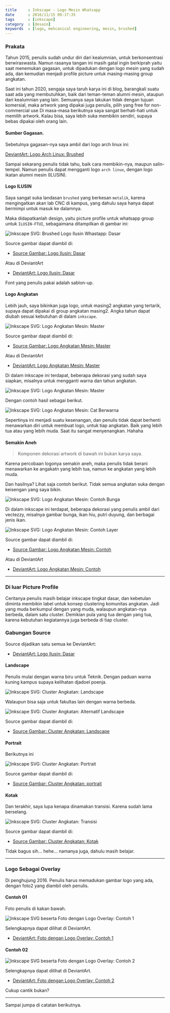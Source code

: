 ```yaml
---
title     : Inkscape - Logo Mesin Whatsapp
date      : 2016/11/15 09:17:35
tags      : [inkscape]
category  : [desain]
keywords  : [logo, mehcanical engineering, mesin, brushed]
---
```


### Prakata

Tahun 2015, penulis sudah undur diri dari kealumnian,
untuk berkonsentrasi berwiraswasta.
Namun rasanya tangan ini masih gatal ingin berkiprah
yaitu saat menemukan gagasan,
untuk dipadukan dengan logo mesin yang sudah ada,
dan kemudian menjadi profile picture untuk masing-masing group angkatan.

Saat ini tahun 2020, sengaja saya taruh karya ini di blog,
barangkali suatu saat ada yang membutuhkan,
baik dari teman-teman alumni mesin, ataupun dari kealumnian yang lain.
Semuanya saya lakukan tidak dengan tujuan komersial,
maka artwork yang dipakai juga penulis,
pilih yang free for non-commercial use
Di masa-masa berikutnya saya sangat berhati-hati untuk memilih artwork.
Kalau bisa, saya lebih suka membikin sendiri,
supaya bebas dipakai oleh orang lain.

#### Sumber Gagasan.

Sebetulnya gagasan-nya saya ambil dari logo arch linux ini:

[DeviantArt: Logo Arch Linux: Brushed][deviant-ilusin]

Sampai sekarang penulis tidak tahu,
baik cara membikin-nya, maupun salin-tempel.
Namun penulis dapat mengganti logo `arch linux`,
dengan logo ikatan alumni mesin (ILUSIN).

#### Logo ILUSIN

Saya sangat suka landasan `brushed`  yang berkesan `metalik`,
karena mengingatkan akan lab CNC di kampus,
yang dahulu saya hanya dapat bermimpi untuk masuk ke dalamnya.

Maka didapatkanlah design,
yaitu picture profile untuk whatsapp group untuk `ILUSIN-FTUI`,
sebagaimana ditampilkan di gambar ini:

![Inkscape SVG: Brushed Logo Ilusin Whastapp: Dasar][png-ilusin]

Source gambar dapat diambil di:

* [Source Gambar: Logo Ilusin: Dasar][svg-ilusin]

Atau di DeviantArt

* [DeviantArt: Logo Ilusin: Dasar][deviant-ilusin]

Font yang penulis pakai adalah sablon-up.

#### Logo Angkatan

Lebih jauh, saya bikinkan juga logo,
untuk masing2 angkatan yang tertarik,
supaya dapat dipakai di group angkatan masing2.
Angka tahun dapat diubah sesuai kebutuhan di dalam `inkscape`.

![Inkscape SVG: Logo Angkatan Mesin: Master][png-1989-master]

Source gambar dapat diambil di:

* [Source Gambar: Logo Angkatan Mesin: Master][svg-1989-master]

Atau di DeviantArt

* [DeviantArt: Logo Angkatan Mesin: Master][deviant-1989]

Di dalam inkscape ini terdapat,
beberapa dekorasi yang sudah saya siapkan,
misalnya untuk mengganti warna dan tahun angkatan.

![Inkscape SVG: Logo Angkatan Mesin: Master][png-1989-inkscape]

Dengan contoh hasil sebagai berikut.

![Inkscape SVG: Logo Angkatan Mesin: Cat Berwarna][png-1989-colored]

Sepertinya ini menjadi suatu kesenangan,
dan penulis tidak dapat berhenti menawarkan diri untuk membuat logo,
untuk tiap angkatan. Baik yang lebih tua atau yang lebih muda.
Saat itu sangat menyenangkan. Hahaha

#### Semakin Aneh

> Komponen dekorasi artwork di bawah ini bukan karya saya.

Karena percobaan logonya semakin aneh,
maka penulis tidak berani menawarkan ke angakatn yang lebih tua,
namun ke angkatan yang lebih muda.

Dan hasilnya?
Lihat saja contoh berikut.
Tidak semua angkatan suka dengan keisengan yang saya bikin.

![Inkscape SVG: Logo Angkatan Mesin: Contoh Bunga][png-2009-flourish]

Di dalam inkscape ini terdapat,
beberapa dekorasi yang penulis ambil dari vectezzy,
misalnya gambar bunga, ikan hiu, putri duyung, dan berbagai jenis ikan.

![Inkscape SVG: Logo Angkatan Mesin: Contoh Layer][png-2009-inkscape]

Source gambar dapat diambil di:

* [Source Gambar: Logo Angkatan Mesin: Contoh][svg-2009-master]

Atau di DeviantArt

* [DeviantArt: Logo Angkatan Mesin: Contoh][deviant-2009]

-- -- --

### Di luar Picture Profile

Ceritanya penulis masih belajar inkscape tingkat dasar,
dan kebetulan diminta membikin label untuk konsep clustering komunitas angkatan.
Jadi yang muda berkumpul dengan yang muda,
walaupun angkatan-nya berbeda, dalam satu cluster.
Demikian pula yang tua dengan yang tua,
karena kebutuhan kegiatannya juga berbeda di tiap cluster.

### Gabungan Source

Source dijadikan satu semua ke DeviantArt:

* [DeviantArt: Logo Ilusin: Dasar][deviant-ilusin]

#### Landscape

Penulis mulai dengan warna biru untuk Teknik.
Dengan paduan warna kuning kampus supaya kelihatan djadoel poenja.

![Inkscape SVG: Cluster Angkatan: Landscape][png-landscape]

Walaupun bisa saja untuk fakultas lain dengan warna berbeda.

![Inkscape SVG: Cluster Angkatan: Alternatif Landscape][png-landscape-red]

Source gambar dapat diambil di:

* [Source Gambar: Cluster Angkatan: Landscape][svg-landscape]

#### Portrait

Berikutnya ini

![Inkscape SVG: Cluster Angkatan: Portrait][png-portrait]

Source gambar dapat diambil di:

* [Source Gambar: Cluster Angkatan: portrait][svg-portrait]

#### Kotak

Dan terakhir, saya lupa kenapa dinamakan transisi.
Karena sudah lama berselang.

![Inkscape SVG: Cluster Angkatan: Transisi][png-transisi]

Source gambar dapat diambil di:

* [Source Gambar: Cluster Angkatan: Kotak][svg-box]

Tidak bagus sih... hehe... namanya juga, dahulu masih belajar.

-- -- --

### Logo Sebagai Overlay

Di penghujung 2016.
Penulis harus memadukan gambar logo yang ada,
dengan foto2 yang diambil oleh penulis.

#### Contoh 01

Foto penulis di kakan bawah.

![Inkscape SVG beserta Foto dengan Logo Overlay: Contoh 1][png-foto-01]

Selengkapnya dapat dilihat di DeviantArt.

* [DeviantArt: Foto dengan Logo Overlay: Contoh 1][deviant-foto-01]

#### Contoh 02

![Inkscape SVG beserta Foto dengan Logo Overlay: Contoh 2][png-foto-02]

Selengkapnya dapat dilihat di DeviantArt.

* [DeviantArt: Foto dengan Logo Overlay: Contoh 2][deviant-foto-02]

Cukup cantik bukan?

-- -- --

Sampai jumpa di catatan berikutnya.

[//]: <> ( -- -- -- links below -- -- -- )

[deviant-arch]:     https://www.deviantart.com/fametsuri/art/Brushed-Arch-SVG-385393073

[png-ilusin]:       /posts/2016/11-ilusin/brushed-ilusin.png
[svg-ilusin]:       /posts/2016/11-ilusin/brushed-ilusin.svg
[deviant-ilusin]:   https://www.deviantart.com/nurwijayadi/art/Logo-WAG-ILUSIN-FTUI-645892619

[png-1989-master]:  /posts/2016/11-ilusin/brushed-1989-master.png
[png-1989-colored]: /posts/2016/11-ilusin/brushed-1989-blue.png
[png-1989-inkscape]:/posts/2016/11-ilusin/brushed-1989-inkscape.png
[svg-1989-master]:  /posts/2016/11-ilusin/brushed-1989-master.svg
[deviant-1989]:     https://www.deviantart.com/nurwijayadi/art/WhatsApp-Profile-Picture-Of-Mechanical-Class-1989-645890207

[png-2009-flourish]:/posts/2016/11-ilusin/brushed-2009-with-decoration.png
[png-2009-dream]:   /posts/2016/11-ilusin/brushed-2009-dream.png
[png-2009-inkscape]:/posts/2016/11-ilusin/brushed-2009-inkscape-layers.png
[svg-2009-master]:  /posts/2016/11-ilusin/brushed-2009-with-decoration.svg.zip
[deviant-2009]:     https://www.deviantart.com/nurwijayadi/art/WhatsApp-Profile-Picture-Of-Mechanical-Class-2009-645893339

[png-transisi]:     /posts/2016/11-ilusin/angkatan-transisi.png
[svg-box]:          /posts/2016/11-ilusin/angkatan-box.svg
[png-landscape]:    /posts/2016/11-ilusin/angkatan-landscape.png
[png-landscape-red]:/posts/2016/11-ilusin/angkatan-contoh.png
[svg-landscape]:    /posts/2016/11-ilusin/angkatan-landscape.svg
[png-portrait]:     /posts/2016/11-ilusin/angkatan-portrait.png
[svg-portrait]:     /posts/2016/11-ilusin/angkatan-portrait.svg
[deviant-angkatan]: https://www.deviantart.com/nurwijayadi/art/Simple-Decade-Alumni-ID-645894014

[png-foto-01]:      /posts/2016/11-ilusin/logo-trans-foto-01.png
[png-foto-02]:      /posts/2016/11-ilusin/logo-trans-foto-02.png
[deviant-foto-01]:  https://www.deviantart.com/nurwijayadi/art/ILUSIN-FTUI-Transparent-Logo-647726067
[deviant-foto-02]:  https://www.deviantart.com/nurwijayadi/art/ILUSIN-FTUI-Transparent-Logo-647719236

